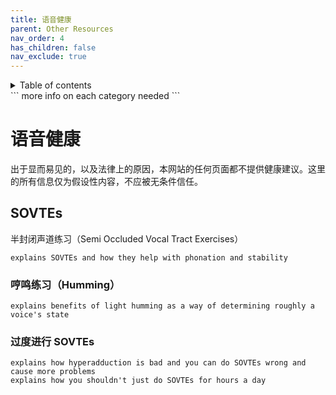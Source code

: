 ```yaml
---
title: 语音健康
parent: Other Resources
nav_order: 4
has_children: false
nav_exclude: true
---
```

<details closed markdown="block">
  <summary>
    Table of contents
  </summary>
{: .text-delta }
1. TOC
{:toc}
</details>
```
more info on each category needed
```


# 语音健康
出于显而易见的，以及法律上的原因，本网站的任何页面都不提供健康建议。这里的所有信息仅为假设性内容，不应被无条件信任。


## SOVTEs
半封闭声道练习（Semi Occluded Vocal Tract Exercises）
```
explains SOVTEs and how they help with phonation and stability
```


### 哼鸣练习（Humming）
```
explains benefits of light humming as a way of determining roughly a voice's state
```


### 过度进行 SOVTEs
```
explains how hyperadduction is bad and you can do SOVTEs wrong and cause more problems
explains how you shouldn't just do SOVTEs for hours a day
```
